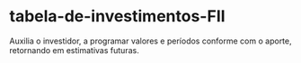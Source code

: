 # tabela-de-investimentos-FII
Auxilia o investidor, a programar valores e períodos conforme com o aporte, retornando em estimativas futuras.

